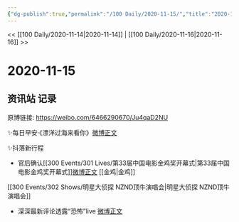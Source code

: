 ```yaml
---
{"dg-publish":true,"permalink":"/100 Daily/2020-11-15/","title":"2020-11-15","created":"2023-04-08T16:56:11.981+08:00","updated":"2023-04-08T16:58:02.532+08:00"}
---
```



<< [[100 Daily/2020-11-14\|2020-11-14]] | [[100 Daily/2020-11-16\|2020-11-16]] >>

# 2020-11-15

## 资讯站 记录

原博链接: https://weibo.com/6466290670/Ju4qaD2NU

✨每日早安·《漂洋过海来看你》[微博正文](https://m.weibo.cn/6466290670/4571445852115652)

✨抖落新行程

- 官后确认[[300 Events/301 Lives/第33届中国电影金鸡奖开幕式\|第33届中国电影金鸡奖开幕式]][微博正文](https://m.weibo.cn/6466290670/4571311051116548) [[金鸡\|金鸡]]

[[300 Events/302 Shows/明星大侦探 NZND顶牛演唱会\|明星大侦探 NZND顶牛演唱会]]
- 深深最新评论透露“恐怖”live [微博正文](https://m.weibo.cn/6466290670/4571542069974962)
